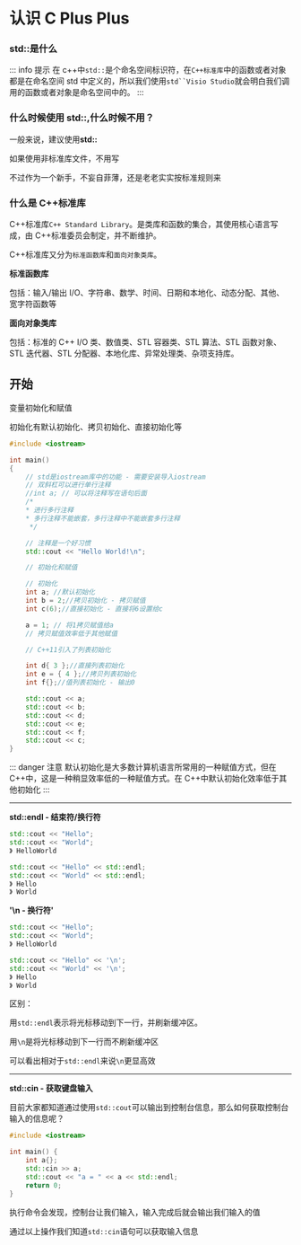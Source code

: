 # 认识 C Plus Plus

### std::是什么

::: info 提示
在 c++中`std::`是个命名空间标识符，在`C++标准库`中的函数或者对象都是在命名空间 std 中定义的，所以我们使用` std``Visio Studio `就会明白我们调用的函数或者对象是命名空间中的。
:::

### 什么时候使用 std::,什么时候不用？

一般来说，建议使用**std::**

如果使用非标准库文件，不用写

不过作为一个新手，不妄自菲薄，还是老老实实按标准规则来

### 什么是 C++标准库

C++标准库`C++ Standard Library`。是类库和函数的集合，其使用核心语言写成，由 C++标准委员会制定，并不断维护。

C++标准库又分为`标准函数库`和`面向对象类库`。

**标准函数库**

包括：输入/输出 I/O、字符串、数学、时间、日期和本地化、动态分配、其他、宽字符函数等

**面向对象类库**

包括：标准的 C++ I/O 类、数值类、STL 容器类、STL 算法、STL 函数对象、STL 迭代器、STL 分配器、本地化库、异常处理类、杂项支持库。

## 开始

变量初始化和赋值

初始化有默认初始化、拷贝初始化、直接初始化等

```c++
#include <iostream>

int main()
{
    // std是iostream库中的功能 - 需要安装导入iostream
    // 双斜杠可以进行单行注释
    //int a; // 可以将注释写在语句后面
    /*
    * 进行多行注释
    * 多行注释不能嵌套，多行注释中不能嵌套多行注释
     */

    // 注释是一个好习惯
    std::cout << "Hello World!\n";

    // 初始化和赋值

    // 初始化
    int a; //默认初始化
    int b = 2;//拷贝初始化 - 拷贝赋值
    int c(6);//直接初始化 - 直接将6设置给c

    a = 1; // 将1拷贝赋值给a
    // 拷贝赋值效率低于其他赋值

    // C++11引入了列表初始化

    int d{ 3 };//直接列表初始化
    int e = { 4 };//拷贝列表初始化
    int f{};//值列表初始化 - 输出0

    std::cout << a;
    std::cout << b;
    std::cout << d;
    std::cout << e;
    std::cout << f;
    std::cout << c;
}
```

::: danger 注意
默认初始化是大多数计算机语言所常用的一种赋值方式，但在 C++中，这是一种稍显效率低的一种赋值方式。在 C++中默认初始化效率低于其他初始化
:::

-----

**std::endl - 结束符/换行符**

```c++
std::cout << "Hello";
std::cout << "World";
》 HelloWorld

std::cout << "Hello" << std::endl;
std::cout << "World" << std::endl;
》 Hello
》 World
```

**'\n - 换行符'**

```c++
std::cout << "Hello";
std::cout << "World";
》 HelloWorld

std::cout << "Hello" << '\n';
std::cout << "World" << '\n';
》 Hello
》 World
```

区别：

用`std::endl`表示将光标移动到下一行，并刷新缓冲区。

用`\n`是将光标移动到下一行而不刷新缓冲区

可以看出相对于`std::endl`来说`\n`更显高效


----

**std::cin - 获取键盘输入**

目前大家都知道通过使用`std::cout`可以输出到控制台信息，那么如何获取控制台输入的信息呢？

```c++
#include <iostream>

int main() {
	int a{};
	std::cin >> a;
	std::cout << "a = " << a << std::endl;
	return 0;
}
```

执行命令会发现，控制台让我们输入，输入完成后就会输出我们输入的值

通过以上操作我们知道`std::cin`语句可以获取输入信息
